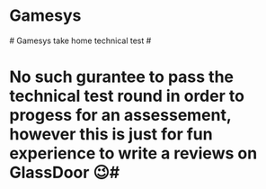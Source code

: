 # Gamesys
# Gamesys take home technical test #

# No such gurantee to pass the technical test round in order to progess for an assessement, however this is just for fun experience to write a reviews on GlassDoor :wink:# 




